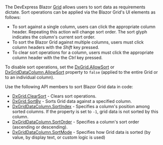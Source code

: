 The DevExpress Blazor [Grid](https://docs.devexpress.com/Blazor/DevExpress.Blazor.DxGrid) allows users to sort data as requirements dictate. Sort operations can be applied via the Blazor Grid's UI elements as follows:

* To sort against a single column, users can click the appropriate column header. Repeating this action will change sort order. The sort glyph indicates the column's current sort order.
* To sort the Blazor Grid against multiple columns, users must click column headers with the *Shift* key pressed.
* To clear sort operations for a column, users must click the appropriate column header with the the *Ctrl* key pressed.

To disable sort operations, set the [DxGrid.AllowSort](https://docs.devexpress.com/Blazor/DevExpress.Blazor.DxGrid.AllowSort) or [DxGridDataColumn.AllowSort](https://docs.devexpress.com/Blazor/DevExpress.Blazor.DxGridDataColumn.AllowSort) property to `false` (applied to the entire Grid or to an individual column).

Use the following API members to sort Blazor Grid data in code: 

* [DxGrid.ClearSort](https://docs.devexpress.com/Blazor/DevExpress.Blazor.DxGrid.ClearSort) - Clears sort operations.
* [DxGrid.SortBy](https://docs.devexpress.com/Blazor/DevExpress.Blazor.DxGrid.SortBy.overloads) - Sorts Grid data against a specified column. 
* [DxGridDataColumn.SortIndex](https://docs.devexpress.com/Blazor/DevExpress.Blazor.DxGridDataColumn.SortIndex) - Specifies a column's position among sorted columns. If the property is set to `-1`, grid data is not sorted by this column. 
* [DxGridDataColumn.SortOrder](https://docs.devexpress.com/Blazor/DevExpress.Blazor.DxGridDataColumn.SortOrder) - Specifies a column's sort order (ascending or descending). 
* [DxGridDataColumn.SortMode](https://docs.devexpress.com/Blazor/DevExpress.Blazor.DxGridDataColumn.SortMode) - Specifies how Grid data is sorted (by value, by display text, or custom logic is used)
